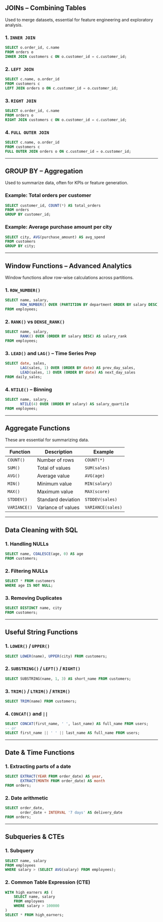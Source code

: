 ##  JOINs – Combining Tables

Used to merge datasets, essential for feature engineering and exploratory analysis.

### 1. `INNER JOIN`
```sql
SELECT o.order_id, c.name
FROM orders o
INNER JOIN customers c ON o.customer_id = c.customer_id;
```

### 2. `LEFT JOIN`
```sql
SELECT c.name, o.order_id
FROM customers c
LEFT JOIN orders o ON c.customer_id = o.customer_id;
```

### 3. `RIGHT JOIN`
```sql
SELECT o.order_id, c.name
FROM orders o
RIGHT JOIN customers c ON o.customer_id = c.customer_id;
```

### 4. `FULL OUTER JOIN`
```sql
SELECT c.name, o.order_id
FROM customers c
FULL OUTER JOIN orders o ON c.customer_id = o.customer_id;
```

---

## GROUP BY – Aggregation

Used to summarize data, often for KPIs or feature generation.

### Example: Total orders per customer
```sql
SELECT customer_id, COUNT(*) AS total_orders
FROM orders
GROUP BY customer_id;
```

### Example: Average purchase amount per city
```sql
SELECT city, AVG(purchase_amount) AS avg_spend
FROM customers
GROUP BY city;
```

---

## Window Functions – Advanced Analytics

Window functions allow row-wise calculations across partitions.

### 1. `ROW_NUMBER()`
```sql
SELECT name, salary,
       ROW_NUMBER() OVER (PARTITION BY department ORDER BY salary DESC) AS dept_rank
FROM employees;
```

### 2. `RANK()` vs `DENSE_RANK()`
```sql
SELECT name, salary,
       RANK() OVER (ORDER BY salary DESC) AS salary_rank
FROM employees;
```

### 3. `LEAD()` and `LAG()` – Time Series Prep
```sql
SELECT date, sales,
       LAG(sales, 1) OVER (ORDER BY date) AS prev_day_sales,
       LEAD(sales, 1) OVER (ORDER BY date) AS next_day_sales
FROM daily_sales;
```

### 4. `NTILE()` – Binning
```sql
SELECT name, salary,
       NTILE(4) OVER (ORDER BY salary) AS salary_quartile
FROM employees;
```

---

##  Aggregate Functions

These are essential for summarizing data.

| Function     | Description                          | Example                              |
|--------------|--------------------------------------|--------------------------------------|
| `COUNT()`    | Number of rows                       | `COUNT(*)`                           |
| `SUM()`      | Total of values                      | `SUM(sales)`                         |
| `AVG()`      | Average value                        | `AVG(age)`                           |
| `MIN()`      | Minimum value                        | `MIN(salary)`                        |
| `MAX()`      | Maximum value                        | `MAX(score)`                         |
| `STDDEV()`   | Standard deviation                   | `STDDEV(sales)`                      |
| `VARIANCE()` | Variance of values                   | `VARIANCE(sales)`                    |

---

##  Data Cleaning with SQL

### 1. Handling NULLs
```sql
SELECT name, COALESCE(age, 0) AS age
FROM customers;
```

### 2. Filtering NULLs
```sql
SELECT * FROM customers
WHERE age IS NOT NULL;
```

### 3. Removing Duplicates
```sql
SELECT DISTINCT name, city
FROM customers;
```

---

##  Useful String Functions

### 1. `LOWER()` / `UPPER()`
```sql
SELECT LOWER(name), UPPER(city) FROM customers;
```

### 2. `SUBSTRING()` / `LEFT()` / `RIGHT()`
```sql
SELECT SUBSTRING(name, 1, 3) AS short_name FROM customers;
```

### 3. `TRIM()` / `LTRIM()` / `RTRIM()`
```sql
SELECT TRIM(name) FROM customers;
```

### 4. `CONCAT()` and `||`
```sql
SELECT CONCAT(first_name, ' ', last_name) AS full_name FROM users;
-- or
SELECT first_name || ' ' || last_name AS full_name FROM users;
```

---

##  Date & Time Functions

### 1. Extracting parts of a date
```sql
SELECT EXTRACT(YEAR FROM order_date) AS year,
       EXTRACT(MONTH FROM order_date) AS month
FROM orders;
```

### 2. Date arithmetic
```sql
SELECT order_date,
       order_date + INTERVAL '7 days' AS delivery_date
FROM orders;
```

---

##  Subqueries & CTEs

### 1. Subquery
```sql
SELECT name, salary
FROM employees
WHERE salary > (SELECT AVG(salary) FROM employees);
```

### 2. Common Table Expression (CTE)
```sql
WITH high_earners AS (
    SELECT name, salary
    FROM employees
    WHERE salary > 100000
)
SELECT * FROM high_earners;
```

